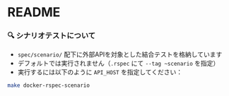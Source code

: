 # README

### 🔍 シナリオテストについて

- `spec/scenario/` 配下に外部APIを対象とした結合テストを格納しています
- デフォルトでは実行されません（`.rspec` にて `--tag ~scenario` を指定）
- 実行するには以下のように `API_HOST` を指定してください：

```bash
make docker-rspec-scenario
